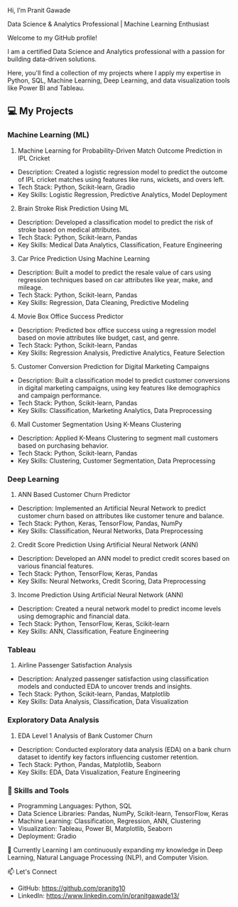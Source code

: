 Hi, I’m Pranit Gawade

Data Science & Analytics Professional | Machine Learning Enthusiast

Welcome to my GitHub profile! 

I am a certified Data Science and Analytics professional with a passion for building data-driven solutions. 

Here, you'll find a collection of my projects where I apply my expertise in Python, SQL, Machine Learning, Deep Learning, and data visualization tools like Power BI and Tableau.


## 💻 My Projects

### Machine Learning (ML)

1. Machine Learning for Probability-Driven Match Outcome Prediction in IPL Cricket
- Description: Created a logistic regression model to predict the outcome of IPL cricket matches using features like runs, wickets, and overs left.
- Tech Stack: Python, Scikit-learn, Gradio
- Key Skills: Logistic Regression, Predictive Analytics, Model Deployment

2. Brain Stroke Risk Prediction Using ML
- Description: Developed a classification model to predict the risk of stroke based on medical attributes.
- Tech Stack: Python, Scikit-learn, Pandas
- Key Skills: Medical Data Analytics, Classification, Feature Engineering

3. Car Price Prediction Using Machine Learning
- Description: Built a model to predict the resale value of cars using regression techniques based on car attributes like year, make, and mileage.
- Tech Stack: Python, Scikit-learn, Pandas
- Key Skills: Regression, Data Cleaning, Predictive Modeling

4. Movie Box Office Success Predictor 
- Description: Predicted box office success using a regression model based on movie attributes like budget, cast, and genre.
- Tech Stack: Python, Scikit-learn, Pandas
- Key Skills: Regression Analysis, Predictive Analytics, Feature Selection

5. Customer Conversion Prediction for Digital Marketing Campaigns
- Description: Built a classification model to predict customer conversions in digital marketing campaigns, using key features like demographics and campaign performance.
- Tech Stack: Python, Scikit-learn, Pandas
- Key Skills: Classification, Marketing Analytics, Data Preprocessing

6. Mall Customer Segmentation Using K-Means Clustering
- Description: Applied K-Means Clustering to segment mall customers based on purchasing behavior.
- Tech Stack: Python, Scikit-learn, Pandas
- Key Skills: Clustering, Customer Segmentation, Data Preprocessing

### Deep Learning

1. ANN Based Customer Churn Predictor
- Description: Implemented an Artificial Neural Network to predict customer churn based on attributes like customer tenure and balance.
- Tech Stack: Python, Keras, TensorFlow, Pandas, NumPy
- Key Skills: Classification, Neural Networks, Data Preprocessing

2. Credit Score Prediction Using Artificial Neural Network (ANN)
- Description: Developed an ANN model to predict credit scores based on various financial features.
- Tech Stack: Python, TensorFlow, Keras, Pandas
- Key Skills: Neural Networks, Credit Scoring, Data Preprocessing

3. Income Prediction Using Artificial Neural Network (ANN)
- Description: Created a neural network model to predict income levels using demographic and financial data.
- Tech Stack: Python, TensorFlow, Keras, Scikit-learn
- Key Skills: ANN, Classification, Feature Engineering

### Tableau

1. Airline Passenger Satisfaction Analysis
- Description: Analyzed passenger satisfaction using classification models and conducted EDA to uncover trends and insights.
- Tech Stack: Python, Scikit-learn, Pandas, Matplotlib
- Key Skills: Data Analysis, Classification, Data Visualization


### Exploratory Data Analysis

1. EDA Level 1 Analysis of Bank Customer Churn
- Description: Conducted exploratory data analysis (EDA) on a bank churn dataset to identify key factors influencing customer retention.
- Tech Stack: Python, Pandas, Matplotlib, Seaborn
- Key Skills: EDA, Data Visualization, Feature Engineering


### 🔧 Skills and Tools
- Programming Languages: Python, SQL
- Data Science Libraries: Pandas, NumPy, Scikit-learn, TensorFlow, Keras
- Machine Learning: Classification, Regression, ANN, Clustering
- Visualization: Tableau, Power BI, Matplotlib, Seaborn
- Deployment: Gradio

🌱 Currently Learning
I am continuously expanding my knowledge in Deep Learning, Natural Language Processing (NLP), and Computer Vision.

📫 Let's Connect
- GitHub: https://github.com/pranitg10
- LinkedIn: https://www.linkedin.com/in/pranitgawade13/







